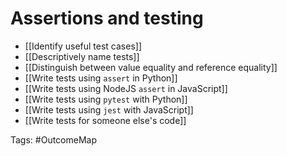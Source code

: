 # Assertions and testing

- [[Identify useful test cases]]
- [[Descriptively name tests]]
- [[Distinguish between value equality and reference equality]]
- [[Write tests using `assert` in Python]]
- [[Write tests using NodeJS `assert` in JavaScript]]
- [[Write tests using `pytest` with Python]]
- [[Write tests using `jest` with JavaScript]]
- [[Write tests for someone else's code]]

Tags: #OutcomeMap